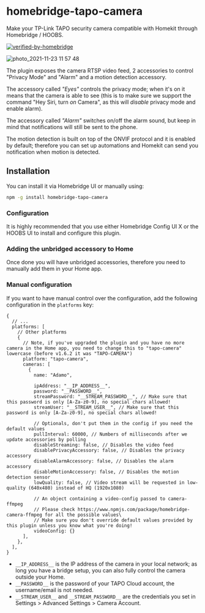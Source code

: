 # homebridge-tapo-camera

Make your TP-Link TAPO security camera compatible with Homekit through Homebridge / HOOBS.

[![verified-by-homebridge](https://badgen.net/badge/homebridge/verified/purple)](https://github.com/homebridge/homebridge/wiki/Verified-Plugins)

![photo_2021-11-23 11 57 48](https://user-images.githubusercontent.com/839700/143013358-9f6eed44-3aad-40b0-b1e5-ddc2c5bb24e4.png)

The plugin exposes the camera RTSP video feed, 2 accessories to control "Privacy Mode" and "Alarm" and a motion detection accessory.

The accessory called _"Eyes"_ controls the privacy mode; when it's on it means that the camera is able to see
(this is to make sure we support the command "Hey Siri, turn _on_ Camera", as this will _disable_ privacy mode and enable alarm).

The accessory called _"Alarm"_ switches on/off the alarm sound, but keep in mind that notifications will still be sent to the phone.

The motion detection is built on top of the ONVIF protocol and it is enabled by default; therefore you can set up
automations and Homekit can send you notification when motion is detected.

## Installation

You can install it via Homebridge UI or manually using:

```sh
npm -g install homebridge-tapo-camera
```

### Configuration

It is highly recommended that you use either Homebridge Config UI X or the HOOBS UI to install and configure this plugin.

### Adding the unbridged accessory to Home

Once done you will have unbridged accessories, therefore you need to manually add them in your Home app.

### Manual configuration

If you want to have manual control over the configuration, add the following configuration in the `platforms` key:

```json5
{
  // ...
  platforms: [
    // Other platforms
    {
      // Note, if you've upgraded the plugin and you have no more camera in the Home app, you need to change this to "tapo-camera" lowercase (before v1.6.2 it was "TAPO-CAMERA")
      platform: "tapo-camera",
      cameras: [
        {
          name: "Adamo",

          ipAddress: "__IP_ADDRESS__",
          password: "__PASSWORD__",
          streamPassword: "__STREAM_PASSWORD__", // Make sure that this password is only [A-Za-z0-9], no special chars allowed!
          streamUser: "__STREAM_USER__", // Make sure that this password is only [A-Za-z0-9], no special chars allowed!

          // Optionals, don't put them in the config if you need the default values
          pullInterval: 60000, // Numbers of milliseconds after we update accessories by polling
          disableStreaming: false, // Disables the video feed
          disablePrivacyAccessory: false, // Disables the privacy accessory
          disableAlarmAccessory: false, // Disables the alarm accessory
          disableMotionAccessory: false, // Disables the motion detection sensor
          lowQuality: false, // Video stream will be requested in low-quality (640x480) instead of HQ (1920x1080)

          // An object containing a video-config passed to camera-ffmpeg
          // Please check https://www.npmjs.com/package/homebridge-camera-ffmpeg for all the possible values\
          // Make sure you don't override default values provided by this plugin unless you know what you're doing!
          videoConfig: {}
      ],
    },
  ],
}
```

- `__IP_ADDRESS__` is the IP address of the camera in your local network; as long you have a bridge setup, you can also fully control the camera outside your Home.
- `__PASSWORD__` is the password of your TAPO Cloud account, the username/email is not needed.
- `__STREAM_USER__` and `__STREAM_PASSWORD__` are the credentials you set in Settings > Advanced Settings > Camera Account.
